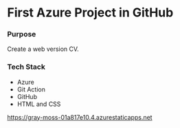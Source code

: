 # First Azure Project in GitHub
<h3>Purpose</h3> 

<p>Create a web version CV.</p>

<h3>Tech Stack</h3>
<ul><li>Azure</li><li>Git Action</li><li>GitHub</li><li>HTML and CSS</li></ul>


<p><a href="https://gray-moss-01a817e10.4.azurestaticapps.net">https://gray-moss-01a817e10.4.azurestaticapps.net</a></p>


